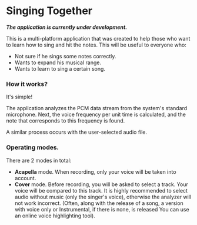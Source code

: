 # Singing Together

***The application is currently under development.***

This is a multi-platform application that was created to help those who want to learn how to sing and hit the notes.
This will be useful to everyone who:

* Not sure if he sings some notes correctly.
* Wants to expand his musical range.
* Wants to learn to sing a certain song.

### How it works?

It's simple!

The application analyzes the PCM data stream from the system's standard microphone.
Next, the voice frequency per unit time is calculated,
and the note that corresponds to this frequency is found.

A similar process occurs with the user-selected audio file.

### Operating modes.

There are 2 modes in total:

* **Acapella** mode. When recording, only your voice will be taken into account.
* **Cover** mode. Before recording, you will be asked to select a track.
  Your voice will be compared to this track.
  It is highly recommended to select audio without music (only the singer's voice), otherwise the analyzer will not work
  incorrect. (Often, along with the release of a song, a version with voice only or Instrumental, if there is none, is
  released
  You can use an online voice highlighting tool).


